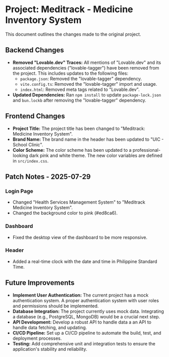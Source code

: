 # Project: Meditrack - Medicine Inventory System

This document outlines the changes made to the original project.

## Backend Changes

- **Removed "Lovable.dev" Traces:** All mentions of "Lovable.dev" and its associated dependencies ("lovable-tagger") have been removed from the project. This includes updates to the following files:
    - `package.json`: Removed the "lovable-tagger" dependency.
    - `vite.config.ts`: Removed the "lovable-tagger" import and usage.
    - `index.html`: Removed meta tags related to "Lovable.dev".
- **Updated Dependencies:** Ran `npm install` to update `package-lock.json` and `bun.lockb` after removing the "lovable-tagger" dependency.

## Frontend Changes

- **Project Title:** The project title has been changed to "Meditrack: Medicine Inventory System".
- **Brand Name:** The brand name in the header has been updated to "UIC - School Clinic".
- **Color Scheme:** The color scheme has been updated to a professional-looking dark pink and white theme. The new color variables are defined in `src/index.css`.

## Patch Notes - 2025-07-29

### Login Page
- Changed "Health Services Management System" to "Meditrack Medicine Inventory System".
- Changed the background color to pink (#ed8ca6).

### Dashboard
- Fixed the desktop view of the dashboard to be more responsive.

### Header
- Added a real-time clock with the date and time in Philippine Standard Time.

## Future Improvements

- **Implement User Authentication:** The current project has a mock authentication system. A proper authentication system with user roles and permissions should be implemented.
- **Database Integration:** The project currently uses mock data. Integrating a database (e.g., PostgreSQL, MongoDB) would be a crucial next step.
- **API Development:** Develop a robust API to handle data a an API to handle data fetching, and updating.
- **CI/CD Pipeline:** Set up a CI/CD pipeline to automate the build, test, and deployment processes.
- **Testing:** Add comprehensive unit and integration tests to ensure the application's stability and reliability.
